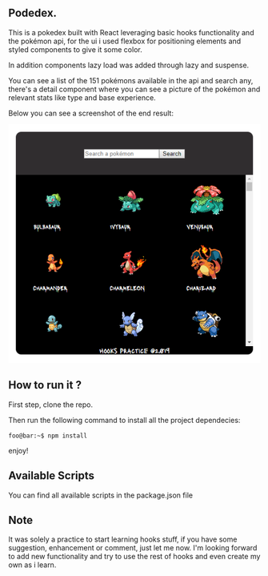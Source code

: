 ## Podedex.

This is a pokedex built with React leveraging basic hooks functionality and the pokémon api,
for the ui i used flexbox for positioning elements and styled components to give it some 
color.

In addition components lazy load was added through lazy and suspense.

You can see a list of the 151 pokémons available in the api and search any, there's a detail
component where you can see a picture of the pokémon and relevant stats like type and base
experience.

Below you can see a screenshot of the end result:

<p align="center">
  <img src="pokedex.png" />
</p>

## How to run it ?

First step, clone the repo.

Then run the following command to install all the project dependecies:

```console
foo@bar:~$ npm install
```

enjoy!

## Available Scripts

You can find all available scripts in the package.json file

## Note

It was solely a practice to start learning hooks stuff, if you have some suggestion, enhancement or 
comment, just let me now. I'm looking forward to add new functionality and try to use the rest of hooks and even create my own 
as i learn.


